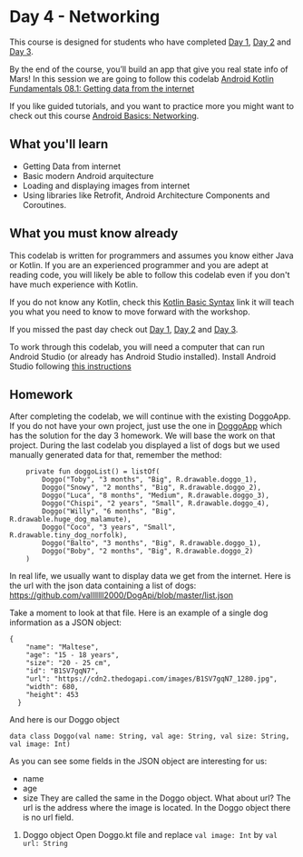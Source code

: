 # Day 4 - Networking

This course is designed for students who have completed [Day 1](https://github.com/WomenWhoCode/AndroidWorkshops_BCN/blob/master/Day%201%20-%20Kotlin%20Basics/),  [Day 2](https://github.com/WomenWhoCode/AndroidWorkshops_BCN/blob/master/Day%202%20-%20Android%20Basics/) and [Day 3](https://github.com/WomenWhoCode/AndroidWorkshops_BCN/blob/master/Day%203%20-%20Multi%20Screen%20Apps/). 

By the end of the course, you’ll build an app that give you real state info of Mars! In this session we are going to follow this codelab [Android Kotlin Fundamentals 08.1: Getting data from the internet](https://codelabs.developers.google.com/codelabs/kotlin-android-training-internet-data/index.html)

If you like guided tutorials, and you want to practice more you might want to check out this course [Android Basics: Networking](https://eu.udacity.com/course/android-basics-networking--ud843).  

## What you'll learn

- Getting Data from internet
- Basic modern Android arquitecture
- Loading and displaying images from internet
- Using libraries like Retrofit, Android Architecture Components and Coroutines.

## What you must know already

This codelab is written for programmers and assumes you know either Java or Kotlin. If you are an experienced programmer and you are adept at reading code, you will likely be able to follow this codelab even if you don't have much experience with Kotlin.

If you do not know any Kotlin, check this [Kotlin Basic Syntax](https://kotlinlang.org/docs/reference/basic-syntax.html) link it will teach you what you need to know to move forward with the workshop. 

If you missed the past day check out [Day 1](https://github.com/WomenWhoCode/AndroidWorkshops_BCN/blob/master/Day%201%20-%20Kotlin%20Basics/),  [Day 2](https://github.com/WomenWhoCode/AndroidWorkshops_BCN/blob/master/Day%202%20-%20Android%20Basics/) and [Day 3](https://github.com/WomenWhoCode/AndroidWorkshops_BCN/blob/master/Day%203%20-%20Multi%20Screen%20Apps/).

To work through this codelab, you will need a computer that can run Android Studio (or already has Android Studio installed). Install Android Studio following [this instructions](https://github.com/WomenWhoCode/AndroidWorkshops_BCN/blob/master/Installation.md)

## Homework
After completing the codelab, we will continue with the existing DoggoApp. If you do not have your own project, just use the one in [DoggoApp](https://github.com/WomenWhoCode/AndroidWorkshops_BCN/tree/homework-day4/Day%201%20-%20Kotlin%20Basics/DoggoApp) which has the solution for the day 3 homework. We will base the work on that project. During the last codelab you displayed a list of dogs but we used manually generated data for that, remember the method:

```
    private fun doggoList() = listOf(
        Doggo("Toby", "3 months", "Big", R.drawable.doggo_1),
        Doggo("Snowy", "2 months", "Big", R.drawable.doggo_2),
        Doggo("Luca", "8 months", "Medium", R.drawable.doggo_3),
        Doggo("Chispi", "2 years", "Small", R.drawable.doggo_4),
        Doggo("Willy", "6 months", "Big", R.drawable.huge_dog_malamute),
        Doggo("Coco", "3 years", "Small", R.drawable.tiny_dog_norfolk),
        Doggo("Balto", "3 months", "Big", R.drawable.doggo_1),
        Doggo("Boby", "2 months", "Big", R.drawable.doggo_2)
    )

```
In real life, we usually want to display data we get from the internet. Here is the url with the json data containing a list of dogs: https://github.com/valllllll2000/DogApi/blob/master/list.json

Take a moment to look at that file. Here is an example of a single dog information as a JSON object:
```
{
    "name": "Maltese",
    "age": "15 - 18 years",
    "size": "20 - 25 cm",
    "id": "B1SV7gqN7",
    "url": "https://cdn2.thedogapi.com/images/B1SV7gqN7_1280.jpg",
    "width": 680,
    "height": 453
  }
```
And here is our Doggo object
```
data class Doggo(val name: String, val age: String, val size: String, val image: Int)
```
As you can see some fields in the JSON object are interesting for us:
* name
* age
* size
They are called the same in the Doggo object. What about url? The url is the address where the image is located. In the Doggo object there is no url field. 
1) Doggo object
Open Doggo.kt file and replace `val image: Int` by `val url: String`
  
